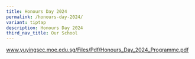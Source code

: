 ```yaml
---
title: Honours Day 2024
permalink: /honours-day-2024/
variant: tiptap
description: Honours Day 2024
third_nav_title: Our School
---
```

<p><a href="/files/Pdf/Honours_Day_2024_Programme.pdf" rel="noopener noreferrer nofollow" target="_blank">www.yuyingsec.moe.edu.sg/Files/Pdf/Honours_Day_2024_Programme.pdf</a>
</p>